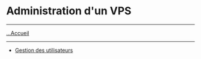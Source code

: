 # Administration d'un VPS

---

[...Accueil](../../README.md)

---

* [Gestion des utilisateurs](./notes/gerer_utilisateurs.md)